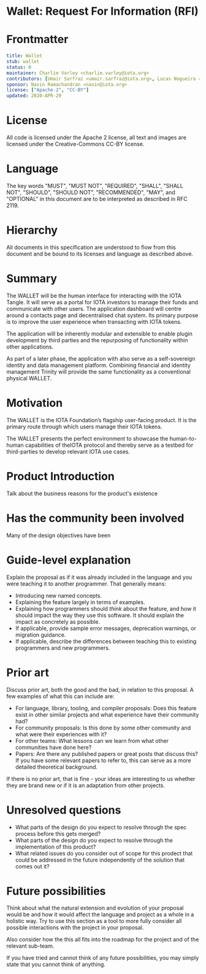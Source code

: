 # Wallet: Request For Information (RFI)
[RFI]: #RFI

# Frontmatter
[frontmatter]: #frontmatter
```yaml
title: Wallet
stub: wallet
status: 0
maintainer: Charlie Varley <charlie.varley@iota.org>
contributors: [Umair Sarfraz <umair.sarfraz@iota.org>, Lucas Nogueira <lucas.nogueira@iota.org>, Rajiv Shah <rajiv@iota.org>, Daniel Thompson-Yvetot <daniel.yvetot@iota.org>]
sponsor: Navin Ramachandran <navin@iota.org>
license: ["Apache-2", "CC-BY"]
updated: 2020-APR-29
```

# License
[license]: #license

All code is licensed under the Apache 2 license, all text and images are licensed under the Creative-Commons CC-BY license.

# Language
[language]: #language

The key words "MUST", "MUST NOT", "REQUIRED", "SHALL", "SHALL NOT", "SHOULD", "SHOULD NOT", "RECOMMENDED", "MAY", and "OPTIONAL" in this document are to be interpreted as described in RFC 2119.

# Hierarchy
[hierarchy]: #hierarchy
All documents in this specification are understood to flow from this document and be bound to its licenses and language as described above.

# Summary
[summary]: #summary

The WALLET will be the human interface for interacting with the IOTA Tangle. It will serve as a
portal for IOTA investors to manage their funds and communicate with other users. The application
dashboard will centre around a contacts page and decentralised chat system. Its primary purpose
is to improve the user experience when transacting with IOTA tokens.

The application will be inherently modular and extensible to enable plugin development by third
parties and the repurposing of functionality within other applications.

As part of a later phase, the application with also serve as a self-sovereign identity and data
management platform. Combining financial and identity management Trinity will provide the same
functionality as a conventional physical WALLET.

# Motivation
[motivation]: #motivation

The WALLET is the IOTA Foundation’s flagship user-facing product. It is the primary route through
which users manage their IOTA tokens.

The WALLET presents the perfect environment to showcase the human-to-human capabilities of theIOTA protocol and thereby serve as a
testbed for third-parties to develop relevant IOTA use cases.

# Product Introduction
[product]: #product

Talk about the business reasons for the product's existence

# Has the community been involved
[community-involvement]: #community-involvement

Many of the design objectives have been

# Guide-level explanation
[guide-level-explanation]: #guide-level-explanation

Explain the proposal as if it was already included in the language and you were
teaching it to another programmer. That generally means:

- Introducing new named concepts.
- Explaining the feature largely in terms of examples.
- Explaining how programmers should *think* about the feature, and how it should impact the
 way they use this software. It should explain the impact as concretely as possible.
- If applicable, provide sample error messages, deprecation warnings, or migration guidance.
- If applicable, describe the differences between teaching this to existing programmers
and new programmers.

# Prior art
[prior-art]: #prior-art

Discuss prior art, both the good and the bad, in relation to this proposal.
A few examples of what this can include are:

- For language, library, tooling, and compiler proposals: Does this feature
exist in other similar projects and what experience have their community had?
- For community proposals: Is this done by some other community and what were their
experiences with it?
- For other teams: What lessons can we learn from what other communities have done here?
- Papers: Are there any published papers or great posts that discuss this? If you
have some relevant papers to refer to, this can serve as a more detailed theoretical background.

If there is no prior art, that is fine - your ideas are interesting to us whether
they are brand new or if it is an adaptation from other projects.

# Unresolved questions
[unresolved-questions]: #unresolved-questions

- What parts of the design do you expect to resolve through the spec process
before this gets merged?
- What parts of the design do you expect to resolve through the implementation
of this product?
- What related issues do you consider out of scope for this prodect that could
be addressed in the future independently of the solution that comes out it?

# Future possibilities
[future-possibilities]: #future-possibilities

Think about what the natural extension and evolution of your proposal would
be and how it would affect the language and project as a whole in a holistic
way. Try to use this section as a tool to more fully consider all possible
interactions with the project in your proposal.

Also consider how the this all fits into the roadmap for the project
and of the relevant sub-team.

If you have tried and cannot think of any future possibilities,
you may simply state that you cannot think of anything.
